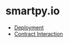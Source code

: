 smartpy.io
===

 - [Deployment](smartpyio-deployment.md)
 - [Contract Interaction](smartpyio-contract-interaction.md)
